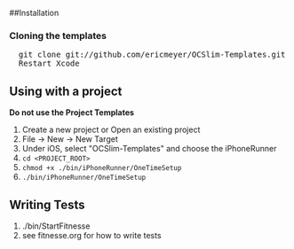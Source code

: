 ##Installation

### Cloning the templates
<pre>
  git clone git://github.com/ericmeyer/OCSlim-Templates.git ~/Library/Developer/Xcode/Templates/
  Restart Xcode
</pre>

## Using with a project
**Do not use the Project Templates**

1. Create a new project or Open an existing project
2. File -> New -> New Target
3. Under iOS, select "OCSlim-Templates" and choose the iPhoneRunner
4. `cd <PROJECT_ROOT>`
5. `chmod +x ./bin/iPhoneRunner/OneTimeSetup`
6. `./bin/iPhoneRunner/OneTimeSetup`

## Writing Tests

1. ./bin/StartFitnesse
2. see fitnesse.org for how to write tests
